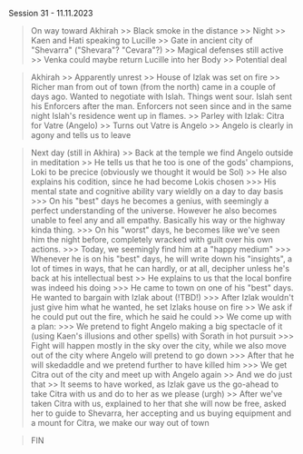 Session 31 - 11.11.2023

> On way toward Akhirah
    >> Black smoke in the distance
    >> Night
        >> Kaen and Hati speaking to Lucille
        >> Gate in ancient city of "Shevarra" ("Shevara"? "Cevara"?)
        >> Magical defenses still active
        >> Venka could maybe return Lucille into her Body
        >> Potential deal

> Akhirah
    >> Apparently unrest
    >> House of Izlak was set on fire
    >> Richer man from out of town (from the north) came in a couple of days ago. Wanted to negotiate with Islah. Things went sour. Islah sent his Enforcers after the man. Enforcers not seen since and in the same night Islah's residence went up in flames.
    >> Parley with Izlak: Citra for Vatre (Angelo)
    >> Turns out Vatre is Angelo
    >> Angelo is clearly in agony and tells us to leave

> Next day (still in Akhira)
    >> Back at the temple we find Angelo outside in meditation
    >> He tells us that he too is one of the gods' champions, Loki to be precice (obviously we thought it would be Sol)
    >> He also explains his codition, since he had become Lokis chosen
        >>> His mental state and cognitive ability vary wieldly on a day to day basis
        >>> On his "best" days he becomes a genius, with seemingly a perfect understanding of the universe. However he also becomes unable to feel any and all empathy. Basically his way or the highway kinda thing.
        >>> On his "worst" days, he becomes like we've seen him the night before, completely wracked with guilt over his own actions.
        >>> Today, we seemingly find him at a "happy medium"
        >>> Whenever he is on his "best" days, he will write down his "insights", a lot of times in ways, that he can hardly, or at all, decipher unless he's back at his intellectual best
    >> He explains to us that the local bonfire was indeed his doing
        >>> He came to town on one of his "best" days. He wanted to bargain with Izlak about (!TBD!)
        >>> After Izlak wouldn't just give him what he wanted, he set Izlaks house on fire
    >> We ask if he could put out the fire, which he said he could
    >> We come up with a plan:
        >>> We pretend to fight Angelo making a big spectacle of it (using Kaen's illusions and other spells) with Sorath in hot pursuit
        >>> Fight will happen mostly in the sky over the city, while we also move out of the city where Angelo will pretend to go down
        >>> After that he will skedaddle and we pretend further to have killed him
        >>> We get Citra out of the city and meet up with Angelo again
    >> And we do just that
    >> It seems to have worked, as Izlak gave us the go-ahead to take Citra with us and do to her as we please (urgh)
    >> After we've taken Citra with us, explained to her that she will now be free, asked her to guide to Shevarra, her accepting and us buying equipment and a mount for Citra, we make our way out of town

> FIN